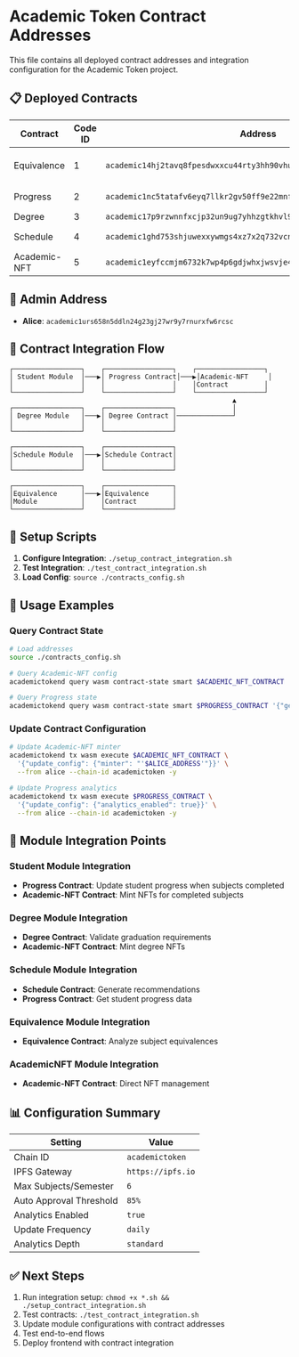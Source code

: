 # Academic Token Contract Addresses

This file contains all deployed contract addresses and integration configuration for the Academic Token project.

## 📋 Deployed Contracts

| Contract | Code ID | Address | Description |
|----------|---------|---------|-------------|
| Equivalence | 1 | `academic14hj2tavq8fpesdwxxcu44rty3hh90vhujrvcmstl4zr3txmfvw9sva26tx` | Subject equivalence analysis |
| Progress | 2 | `academic1nc5tatafv6eyq7llkr2gv50ff9e22mnf70qgjlv737ktmt4eswrqqg0cfq` | Student progress tracking |
| Degree | 3 | `academic17p9rzwnnfxcjp32un9ug7yhhzgtkhvl9jfksztgw5uh69wac2pgscn3aqy` | Degree validation |
| Schedule | 4 | `academic1ghd753shjuwexxywmgs4xz7x2q732vcnkm6h2pyv9s6ah3hylvrqy9uyq9` | Schedule recommendations |
| Academic-NFT | 5 | `academic1eyfccmjm6732k7wp4p6gdjwhxjwsvje44j0hfx8nkgrm8fs7vqfsljrz85` | NFT minting and management |

## 👤 Admin Address

- **Alice**: `academic1urs658n5ddln24g23gj27wr9y7rnurxfw6rcsc`

## 🔗 Contract Integration Flow

```
┌─────────────────┐    ┌─────────────────┐    ┌─────────────────┐
│ Student Module  │───▶│ Progress Contract│───▶│Academic-NFT     │
│                 │    │                 │    │Contract         │
└─────────────────┘    └─────────────────┘    └─────────────────┘
                                                        ▲
┌─────────────────┐    ┌─────────────────┐              │
│ Degree Module   │───▶│ Degree Contract │──────────────┘
│                 │    │                 │
└─────────────────┘    └─────────────────┘

┌─────────────────┐    ┌─────────────────┐
│Schedule Module  │───▶│Schedule Contract│
│                 │    │                 │
└─────────────────┘    └─────────────────┘

┌─────────────────┐    ┌─────────────────┐
│Equivalence      │───▶│Equivalence      │
│Module           │    │Contract         │
└─────────────────┘    └─────────────────┘
```

## 🚀 Setup Scripts

1. **Configure Integration**: `./setup_contract_integration.sh`
2. **Test Integration**: `./test_contract_integration.sh`
3. **Load Config**: `source ./contracts_config.sh`

## 📝 Usage Examples

### Query Contract State
```bash
# Load addresses
source ./contracts_config.sh

# Query Academic-NFT config
academictokend query wasm contract-state smart $ACADEMIC_NFT_CONTRACT '{"get_config": {}}'

# Query Progress state  
academictokend query wasm contract-state smart $PROGRESS_CONTRACT '{"get_state": {}}'
```

### Update Contract Configuration
```bash
# Update Academic-NFT minter
academictokend tx wasm execute $ACADEMIC_NFT_CONTRACT \
  '{"update_config": {"minter": "'$ALICE_ADDRESS'"}}' \
  --from alice --chain-id academictoken -y

# Update Progress analytics
academictokend tx wasm execute $PROGRESS_CONTRACT \
  '{"update_config": {"analytics_enabled": true}}' \
  --from alice --chain-id academictoken -y
```

## 🔧 Module Integration Points

### Student Module Integration
- **Progress Contract**: Update student progress when subjects completed
- **Academic-NFT Contract**: Mint NFTs for completed subjects

### Degree Module Integration  
- **Degree Contract**: Validate graduation requirements
- **Academic-NFT Contract**: Mint degree NFTs

### Schedule Module Integration
- **Schedule Contract**: Generate recommendations
- **Progress Contract**: Get student progress data

### Equivalence Module Integration
- **Equivalence Contract**: Analyze subject equivalences

### AcademicNFT Module Integration
- **Academic-NFT Contract**: Direct NFT management

## 📊 Configuration Summary

| Setting | Value |
|---------|-------|
| Chain ID | `academictoken` |
| IPFS Gateway | `https://ipfs.io` |
| Max Subjects/Semester | `6` |
| Auto Approval Threshold | `85%` |
| Analytics Enabled | `true` |
| Update Frequency | `daily` |
| Analytics Depth | `standard` |

## ✅ Next Steps

1. Run integration setup: `chmod +x *.sh && ./setup_contract_integration.sh`
2. Test contracts: `./test_contract_integration.sh`
3. Update module configurations with contract addresses
4. Test end-to-end flows
5. Deploy frontend with contract integration
